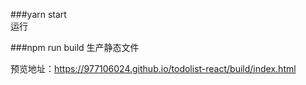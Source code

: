 ###yarn start  
运行

###npm run build 
生产静态文件

预览地址：https://977106024.github.io/todolist-react/build/index.html

